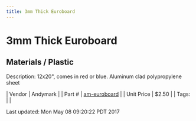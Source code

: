 ```yaml
---
title: 3mm Thick Euroboard
---
```


# 3mm Thick Euroboard
## Materials / Plastic
Description: 	12x20", comes in red or blue. Aluminum clad polypropylene sheet 

| Vendor | Andymark | 
| Part # | [am-euroboard](http://www.andymark.com/product-p/am-euroboard.htm) | 
| Unit Price | $2.50 | 
| Tags: |  | 

Last updated: Mon May 08 09:20:22 PDT 2017